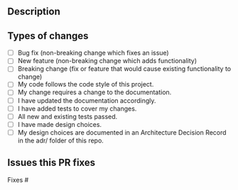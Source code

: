 ## Description
<!--  Thanks for sending a pull request! You will get faster reviews by

1. Adding a informative description
2. You need to decide if this is a #major, #minor or #patch update. Put one of these in the description:

#major
#minor
#patch
-->

## Types of changes
<!-- What types of changes does your code introduce? Put an `x` in all the boxes that apply: -->
- [ ] Bug fix (non-breaking change which fixes an issue)
- [ ] New feature (non-breaking change which adds functionality)
- [ ] Breaking change (fix or feature that would cause existing functionality to change)
- [ ] My code follows the code style of this project.
- [ ] My change requires a change to the documentation.
- [ ] I have updated the documentation accordingly.
- [ ] I have added tests to cover my changes.
- [ ] All new and existing tests passed.
- [ ] I have made design choices.
- [ ] My design choices are documented in an Architecture Decision Record in the adr/ folder of this repo.

## Issues this PR fixes
<!-- 
*Automatically closes linked issue when PR is merged.
Usage: `Fixes #<issue number>`, or `Fixes (paste link of issue)`.
_If PR is about `failing-tests or flakes`, please post the related issues/tests in a comment and do not use `Fixes`_*
-->
Fixes #

